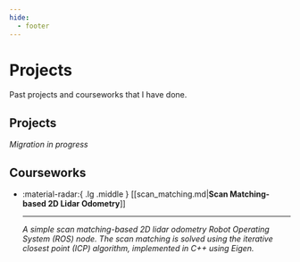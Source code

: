 ```yaml
---
hide:
  - footer
---
```


# Projects

Past projects and courseworks that I have done.

## Projects

*Migration in progress*

## Courseworks

<div class="grid cards" markdown>

-   :material-radar:{ .lg .middle } [[scan_matching.md|__Scan Matching-based 2D Lidar Odometry__]]

    ---

    *A simple scan matching-based 2D lidar odometry Robot Operating System (ROS) node. The scan matching is solved using the iterative closest point (ICP) algorithm, implemented in C++ using Eigen.*

</div>